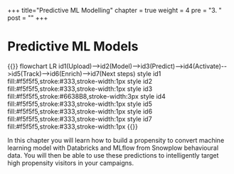+++
title="Predictive ML Modelling"
chapter = true
weight = 4
pre = "3. "
post = ""
+++

# Predictive ML Models

{{<mermaid>}}
flowchart LR
    id1(Upload)-->id2(Model)-->id3(Predict)-->id4(Activate)-->id5(Track)-->id6(Enrich)-->id7(Next steps)
    style id1 fill:#f5f5f5,stroke:#333,stroke-width:1px
    style id2 fill:#f5f5f5,stroke:#333,stroke-width:1px
    style id3 fill:#f5f5f5,stroke:#6638B8,stroke-width:3px
    style id4 fill:#f5f5f5,stroke:#333,stroke-width:1px
    style id5 fill:#f5f5f5,stroke:#333,stroke-width:1px
    style id6 fill:#f5f5f5,stroke:#333,stroke-width:1px
    style id7 fill:#f5f5f5,stroke:#333,stroke-width:1px
{{</mermaid >}}

In this chapter you will learn how to build a propensity to convert machine learning model with Databricks and MLflow from Snowplow behavioural data. You will then be able to use these predictions to intelligently target high propensity visitors in your campaigns.

